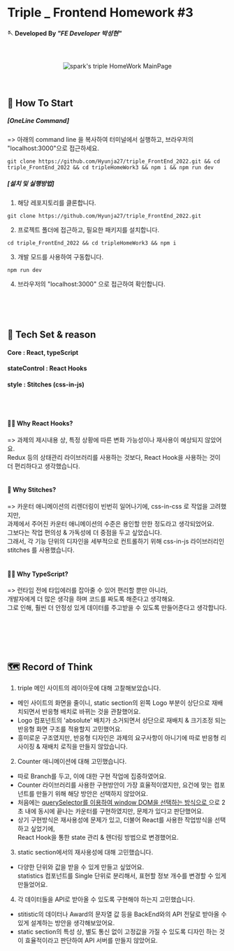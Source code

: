 <br/>

# Triple _ Frontend Homework \#3


#### 🪡  Developed By _"FE Developer 박성현"_

<br/>
<br/>

  
  <div align="center">
    <img src="https://postfiles.pstatic.net/MjAyMjA3MDRfMTA0/MDAxNjU2OTIzNjM3Njg0.X5C459aKKYYYHrVEjAb4-9JGpFmqTzpI9hhoydvATYUg.Gw18mMY6CyV2ON8sUseUf4aHrxD9ixFqcn9hLeckHfsg.PNG.123gk/%EC%8A%A4%ED%81%AC%EB%A6%B0%EC%83%B7_2022-07-04_%EC%98%A4%ED%9B%84_5.29.27.png?type=w580" alt="spark's triple HomeWork MainPage"/>
  
  </div>
</div>

<br/>
<br/>

## 📜 How To Start

##### [OneLine Command] 
=> 아래의 command line 을 복사하여 터미널에서 실행하고, 브라우저의 "localhost:3000"으로 접근하세요.

```
git clone https://github.com/Hyunja27/triple_FrontEnd_2022.git && cd triple_FrontEnd_2022 && cd tripleHomeWork3 && npm i && npm run dev

```

##### [설치 및 실행방법] 

1. 해당 레포지토리를 클론합니다.

```
git clone https://github.com/Hyunja27/triple_FrontEnd_2022.git
```

2. 프로젝트 폴더에 접근하고, 필요한 패키지를 설치합니다.

```
cd triple_FrontEnd_2022 && cd tripleHomeWork3 && npm i
```

3. 개발 모드를 사용하여 구동합니다.

```
npm run dev
```

4. 브라우저의 "localhost:3000" 으로 접근하여 확인합니다. 

<br/>
<br/>
<br/>


## 🧰 Tech Set & reason

#### Core :   React, typeScript <br/>
#### stateControl :   React Hooks <br/>
#### style :   Stitches (css-in-js) <br/>
<br/>
<br/>

#### 🙋‍♂️ Why React Hooks?
=> 과제의 제시내용 상, 특정 상황에 따른 변화 가능성이나 재사용이 예상되지 않았어요. <br/>
Redux 등의 상태관리 라이브러리를 사용하는 것보다, React Hook을 사용하는 것이 더 편리하다고 생각했습니다. <br/> 
<br/>

#### 🙋‍ Why Stitches? 
=> 카운터 애니메이션의 리렌더링이 빈번히 일어나기에, css-in-css 로 작업을 고려했지만, <br/> 
과제에서 주어진 카운터 애니메이션의 수준은 용인할 만한 정도라고 생각되었어요. <br/> 
그보다는 작업 편의성 & 가독성에 더 중점을 두고 싶었습니다.<br/>
그래서, 각 기능 단위의 디자인을 세부적으로 컨트롤하기 위해 css-in-js 라이브러리인 stitches 를 사용했습니다. <br/>
<br/>

#### 🙋‍♀️ Why TypeScript? 
=> 런타임 전에 타입에러를 잡아줄 수 있어 편리할 뿐만 아니라, <br/> 
개발자에게 더 많은 생각을 하며 코드를 짜도록 해준다고 생각해요. <br/> 
그로 인해, 훨씬 더 안정성 있게 데이터를 주고받을 수 있도록 만들어준다고 생각합니다. <br/> 
<br/>






<br/>
<br/>
<br/>


## 🗺️ Record of Think
  
  1. triple 메인 사이트의 레이아웃에 대해 고찰해보았습니다.
  - 메인 사이트의 화면을 줄이니, static section의 왼쪽 Logo 부분이 상단으로 재배치되면서 반응형 배치로 바뀌는 것을 관찰했어요.
  - Logo 컴포넌트의 'absolute' 배치가 소거되면서 상단으로 재배치 & 크기조정 되는 반응형 화면 구조를 적용할지 고민했어요.
  - 흥미로운 구조였지만, 반응형 디자인은 과제의 요구사항이 아니기에 따로 반응형 리사이징 & 재배치 로직을 만들지 않았습니다.
  
  2. Counter 애니메이션에 대해 고민했습니다.
  - 따로 Branch를 두고, 이에 대한 구현 작업에 집중하였어요.
  - Counter 라이브러리를 사용한 구현방안이 가장 효율적이였지만, 요건에 맞는 컴포넌트를 만들기 위해 해당 방안은 선택하지 않았어요.
  - 처음에는 <a href="https://github.com/Hyunja27/triple_FrontEnd_2022/commit/f701eb84d2927bd0395329aa2a2e3be9a7c1ab70"> querySelector를 이용하여 window DOM을 선택하는 방식으로 <a/>으로 2초 내에 동시에 끝나는 카운터를 구현하였지만, 문제가 있다고 판단했어요.
  - 상기 구현방식은 재사용성에 문제가 있고, 더불어 React를 사용한 작업방식을 선택하고 싶었기에, <br/>
  React Hook을 통한 state 관리 & 렌더링 방법으로 변경했어요. 
  
  3. static section에서의 재사용성에 대해 고민했습니다.
  - 다양한 단위와 값을 받을 수 있게 만들고 싶었어요.  <br/> statistics 컴포넌트를 Single 단위로 분리해서, 표현할 정보 개수를 변경할 수 있게 만들었어요.
  
  4. 각 데이터들을 API로 받아올 수 있도록 구현해야 하는지 고민했습니다.
  - stitistic의 데이터나 Award의 문자열 값 등을 BackEnd와의 API 전달로 받아올 수 있게 설계하는 방안을 생각해보았어요.
  - static section의 특성 상, 별도 통신 없이 고정값을 가질 수 있도록 디자인 하는 것이 효율적이라고 판단하여 API 서버를 만들지 않았어요.

<br/>
<br/>
<br/>


